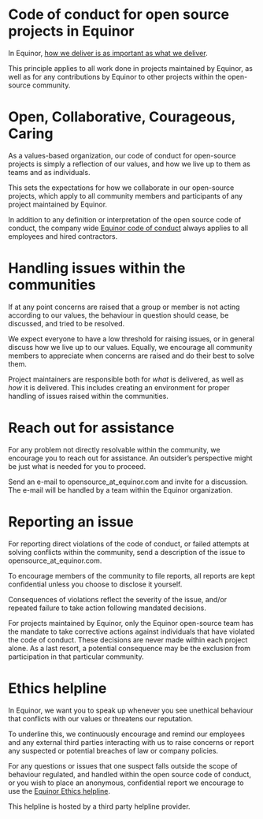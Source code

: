 # Code of conduct for open source projects in Equinor

In Equinor, [how we deliver is as important as what we deliver](https://www.equinor.com/en/careers/our-culture.html).

This principle applies to all work done in projects maintained by Equinor, as well as for any contributions by Equinor to other projects within the open-source community.


# Open, Collaborative, Courageous, Caring

As a values-based organization, our code of conduct for open-source projects is simply a reflection of our values, and how we live up to them as teams and as individuals.

This sets the expectations for how we collaborate in our open-source projects, which apply to all community members and participants of any project maintained by Equinor.

In addition to any definition or interpretation of the open source code of conduct, the company wide [Equinor code of conduct](https://www.equinor.com/content/dam/statoil/documents/ethics/equinor-code-of-conduct.pdf) always applies to all employees and hired contractors.


# Handling issues within the communities

If at any point concerns are raised that a group or member is not acting according to our values, the behaviour in question should cease, be discussed, and tried to be resolved.

We expect everyone to have a low threshold for raising issues, or in general discuss how we live up to our values.  Equally, we encourage all community members to appreciate when concerns are raised and do their best to solve them.

Project maintainers are responsible both for *what* is delivered, as well as *how* it is delivered. This includes creating an environment for proper handling of issues raised within the communities.


# Reach out for assistance

For any problem not directly resolvable within the community, we encourage you to reach out for assistance. An outsider’s perspective might be just what is needed for you to proceed.

Send an e-mail to opensource_at_equinor.com and invite for a discussion. The e-mail will be handled by a team within the Equinor organization.


# Reporting an issue

For reporting direct violations of the code of conduct, or failed attempts at solving conflicts within the community, send a description of the issue to opensource_at_equinor.com.

To encourage members of the community to file reports, all reports are kept confidential unless you choose to disclose it yourself.

Consequences of violations reflect the severity of the issue, and/or repeated failure to take action following mandated decisions.

For projects maintained by Equinor, only the Equinor open-source team has the mandate to take corrective actions against individuals that have violated the code of conduct. These decisions are never made within each project alone. As a last resort, a potential consequence may be the exclusion from participation in that particular community.


# Ethics helpline

In Equinor, we want you to speak up whenever you see unethical behaviour that conflicts with our values or threatens our reputation.

To underline this, we continuously encourage and remind our employees and any external third parties interacting with us to raise concerns or report any suspected or potential breaches of law or company policies.

For any questions or issues that one suspect falls outside the scope of behaviour regulated, and handled within the open source code of conduct, or you wish to place an anonymous, confidential report we encourage to use the [Equinor Ethics helpline](https://secure.ethicspoint.eu/domain/media/en/gui/102166/index.html).

This helpline is hosted by a third party helpline provider.
